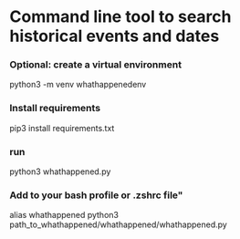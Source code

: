 # Command line tool to search historical events and dates
###  Optional: create a virtual environment
python3 -m venv whathappenedenv
###  Install requirements
pip3 install requirements.txt
###  run
 python3 whathappened.py
###  Add to your bash profile or .zshrc file"
alias whathappened python3 path_to_whathappened/whathappened/whathappened.py

